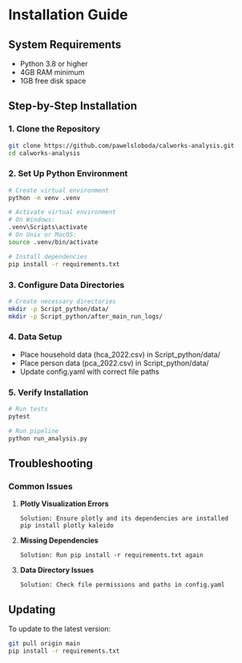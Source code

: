 # Installation Guide

## System Requirements
- Python 3.8 or higher
- 4GB RAM minimum
- 1GB free disk space

## Step-by-Step Installation

### 1. Clone the Repository
```bash
git clone https://github.com/pawelsloboda/calworks-analysis.git
cd calworks-analysis
```

### 2. Set Up Python Environment
```bash
# Create virtual environment
python -m venv .venv

# Activate virtual environment
# On Windows:
.venv\Scripts\activate
# On Unix or MacOS:
source .venv/bin/activate

# Install dependencies
pip install -r requirements.txt
```

### 3. Configure Data Directories
```bash
# Create necessary directories
mkdir -p Script_python/data/
mkdir -p Script_python/after_main_run_logs/
```

### 4. Data Setup
- Place household data (hca_2022.csv) in Script_python/data/
- Place person data (pca_2022.csv) in Script_python/data/
- Update config.yaml with correct file paths

### 5. Verify Installation
```bash
# Run tests
pytest

# Run pipeline
python run_analysis.py
```

## Troubleshooting

### Common Issues

1. **Plotly Visualization Errors**
   ```
   Solution: Ensure plotly and its dependencies are installed
   pip install plotly kaleido
   ```

2. **Missing Dependencies**
   ```
   Solution: Run pip install -r requirements.txt again
   ```

3. **Data Directory Issues**
   ```
   Solution: Check file permissions and paths in config.yaml
   ```

## Updating

To update to the latest version:
```bash
git pull origin main
pip install -r requirements.txt
``` 
